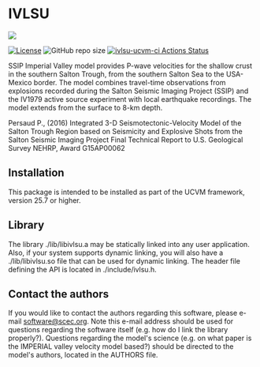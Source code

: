 # IVLSU  

<a href="https://github.com/sceccode/ivlsu.git"><img src="https://github.com/sceccode/ivlsu/wiki/images/ivlsu_logo.png"></a>

[![License](https://img.shields.io/badge/License-BSD_3--Clause-blue.svg)](https://opensource.org/licenses/BSD-3-Clause)
![GitHub repo size](https://img.shields.io/github/repo-size/sceccode/ivlsu)
[![ivlsu-ucvm-ci Actions Status](https://github.com/SCECcode/ivlsu/workflows/ivlsu-ucvm-ci/badge.svg
)](https://github.com/SCECcode/ivlsu/actions)

SSIP Imperial Valley model provides P-wave velocities for the shallow crust in
the southern Salton Trough, from the southern Salton Sea to the USA-Mexico border.
The model combines travel-time observations from explosions recorded during the 
Salton Seismic Imaging Project (SSIP) and the IV1979 active source experiment 
with local earthquake recordings. The model extends from the surface to 8-km depth.

Persaud P., (2016) Integrated 3-D Seismotectonic-Velocity Model of the Salton Trough Region based on Seismicity and Explosive Shots from the Salton Seismic Imaging Project Final Technical Report to U.S. Geological Survey NEHRP, Award G15AP00062

## Installation

This package is intended to be installed as part of the UCVM framework,
version 25.7 or higher. 

## Library

The library ./lib/libivlsu.a may be statically linked into any
user application. Also, if your system supports dynamic linking,
you will also have a ./lib/libivlsu.so file that can be used
for dynamic linking. The header file defining the API is located
in ./include/ivlsu.h.

## Contact the authors

If you would like to contact the authors regarding this software,
please e-mail software@scec.org. Note this e-mail address should
be used for questions regarding the software itself (e.g. how
do I link the library properly?). Questions regarding the model's
science (e.g. on what paper is the IMPERIAL valley velocity model
based?) should be directed to the model's authors, located in the
AUTHORS file.


